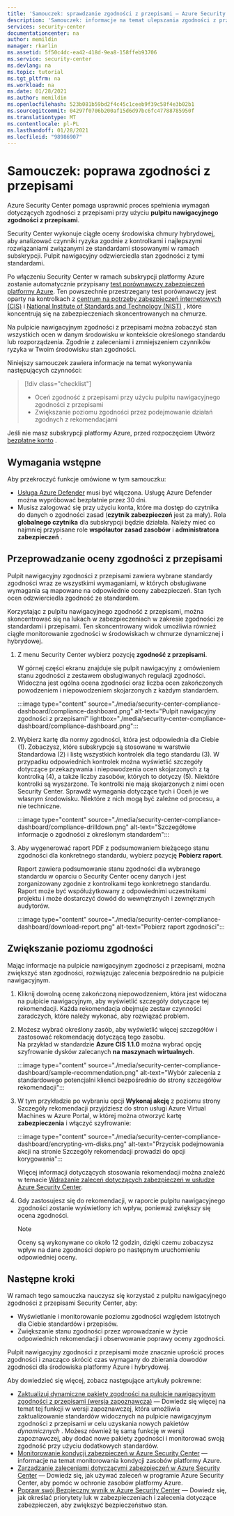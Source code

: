 ```yaml
---
title: 'Samouczek: sprawdzanie zgodności z przepisami — Azure Security Center'
description: 'Samouczek: informacje na temat ulepszania zgodności z przepisami przy użyciu Azure Security Center.'
services: security-center
documentationcenter: na
author: memildin
manager: rkarlin
ms.assetid: 5f50c4dc-ea42-418d-9ea8-158ffeb93706
ms.service: security-center
ms.devlang: na
ms.topic: tutorial
ms.tgt_pltfrm: na
ms.workload: na
ms.date: 01/28/2021
ms.author: memildin
ms.openlocfilehash: 523b081b59bd2f4c45c1ceeb9f39c58f4e3b02b1
ms.sourcegitcommit: 04297f0706b200af15d6d97bc6fc47788785950f
ms.translationtype: MT
ms.contentlocale: pl-PL
ms.lasthandoff: 01/28/2021
ms.locfileid: "98986907"
---
```

# <a name="tutorial-improve-your-regulatory-compliance"></a>Samouczek: poprawa zgodności z przepisami

Azure Security Center pomaga usprawnić proces spełnienia wymagań dotyczących zgodności z przepisami przy użyciu **pulpitu nawigacyjnego zgodności z przepisami**. 

Security Center wykonuje ciągłe oceny środowiska chmury hybrydowej, aby analizować czynniki ryzyka zgodnie z kontrolkami i najlepszymi rozwiązaniami związanymi ze standardami stosowanymi w ramach subskrypcji. Pulpit nawigacyjny odzwierciedla stan zgodności z tymi standardami. 

Po włączeniu Security Center w ramach subskrypcji platformy Azure zostanie automatycznie przypisany [test porównawczy zabezpieczeń platformy Azure](../security/benchmarks/introduction.md). Ten powszechnie przestrzegany test porównawczy jest oparty na kontrolkach z [centrum na potrzeby zabezpieczeń internetowych (CIS)](https://www.cisecurity.org/benchmark/azure/) i [National Institute of Standards and Technology (NIST)](https://www.nist.gov/) , które koncentrują się na zabezpieczeniach skoncentrowanych na chmurze.

Na pulpicie nawigacyjnym zgodności z przepisami można zobaczyć stan wszystkich ocen w danym środowisku w kontekście określonego standardu lub rozporządzenia. Zgodnie z zaleceniami i zmniejszeniem czynników ryzyka w Twoim środowisku stan zgodności.

Niniejszy samouczek zawiera informacje na temat wykonywania następujących czynności:

> [!div class="checklist"]
> * Oceń zgodność z przepisami przy użyciu pulpitu nawigacyjnego zgodności z przepisami
> * Zwiększanie poziomu zgodności przez podejmowanie działań zgodnych z rekomendacjami

Jeśli nie masz subskrypcji platformy Azure, przed rozpoczęciem Utwórz [bezpłatne konto](https://azure.microsoft.com/free/) .

## <a name="prerequisites"></a>Wymagania wstępne

Aby przekroczyć funkcje omówione w tym samouczku:

- [Usługa Azure Defender](azure-defender.md) musi być włączona. Usługę Azure Defender można wypróbować bezpłatnie przez 30 dni.
- Musisz zalogować się przy użyciu konta, które ma dostęp do czytnika do danych o zgodności zasad (**czytnik zabezpieczeń** jest za mały). Rola **globalnego czytnika** dla subskrypcji będzie działała. Należy mieć co najmniej przypisane role **współautor zasad zasobów** i **administratora zabezpieczeń** .

##  <a name="assess-your-regulatory-compliance"></a>Przeprowadzanie oceny zgodności z przepisami

Pulpit nawigacyjny zgodności z przepisami zawiera wybrane standardy zgodności wraz ze wszystkimi wymaganiami, w których obsługiwane wymagania są mapowane na odpowiednie oceny zabezpieczeń. Stan tych ocen odzwierciedla zgodność ze standardem.

Korzystając z pulpitu nawigacyjnego zgodność z przepisami, można skoncentrować się na lukach w zabezpieczeniach w zakresie zgodności ze standardami i przepisami. Ten skoncentrowany widok umożliwia również ciągłe monitorowanie zgodności w środowiskach w chmurze dynamicznej i hybrydowej.

1. Z menu Security Center wybierz pozycję **zgodność z przepisami**.

    W górnej części ekranu znajduje się pulpit nawigacyjny z omówieniem stanu zgodności z zestawem obsługiwanych regulacji zgodności. Widoczna jest ogólna ocena zgodności oraz liczba ocen zakończonych powodzeniem i niepowodzeniem skojarzonych z każdym standardem.

    :::image type="content" source="./media/security-center-compliance-dashboard/compliance-dashboard.png" alt-text="Pulpit nawigacyjny zgodności z przepisami" lightbox="./media/security-center-compliance-dashboard/compliance-dashboard.png":::

1. Wybierz kartę dla normy zgodności, która jest odpowiednia dla Ciebie (1). Zobaczysz, które subskrypcje są stosowane w warstwie Standardowa (2) i listę wszystkich kontrolek dla tego standardu (3). W przypadku odpowiednich kontrolek można wyświetlić szczegóły dotyczące przekazywania i niepowodzenia ocen skojarzonych z tą kontrolką (4), a także liczby zasobów, których to dotyczy (5). Niektóre kontrolki są wyszarzone. Te kontrolki nie mają skojarzonych z nimi ocen Security Center. Sprawdź wymagania dotyczące tych i Oceń je we własnym środowisku. Niektóre z nich mogą być zależne od procesu, a nie techniczne.

    :::image type="content" source="./media/security-center-compliance-dashboard/compliance-drilldown.png" alt-text="Szczegółowe informacje o zgodności z określonym standardem":::

1. Aby wygenerować raport PDF z podsumowaniem bieżącego stanu zgodności dla konkretnego standardu, wybierz pozycję **Pobierz raport**.

    Raport zawiera podsumowanie stanu zgodności dla wybranego standardu w oparciu o Security Center oceny danych i jest zorganizowany zgodnie z kontrolkami tego konkretnego standardu. Raport może być współużytkowany z odpowiednimi uczestnikami projektu i może dostarczyć dowód do wewnętrznych i zewnętrznych audytorów.

    :::image type="content" source="./media/security-center-compliance-dashboard/download-report.png" alt-text="Pobierz raport zgodności":::

## <a name="improve-your-compliance-posture"></a>Zwiększanie poziomu zgodności

Mając informacje na pulpicie nawigacyjnym zgodności z przepisami, można zwiększyć stan zgodności, rozwiązując zalecenia bezpośrednio na pulpicie nawigacyjnym.

1.  Kliknij dowolną ocenę zakończoną niepowodzeniem, która jest widoczna na pulpicie nawigacyjnym, aby wyświetlić szczegóły dotyczące tej rekomendacji. Każda rekomendacja obejmuje zestaw czynności zaradczych, które należy wykonać, aby rozwiązać problem.

1.  Możesz wybrać określony zasób, aby wyświetlić więcej szczegółów i zastosować rekomendację dotyczącą tego zasobu. <br>Na przykład w standardzie **Azure CIS 1.1.0** można wybrać opcję szyfrowanie dysków zalecanych **na maszynach wirtualnych**.

    :::image type="content" source="./media/security-center-compliance-dashboard/sample-recommendation.png" alt-text="Wybór zalecenia z standardowego potencjalni klienci bezpośrednio do strony szczegółów rekomendacji":::

1. W tym przykładzie po wybraniu opcji **Wykonaj akcję** z poziomu strony Szczegóły rekomendacji przyjdziesz do stron usługi Azure Virtual Machines w Azure Portal, w której można otworzyć kartę **zabezpieczenia** i włączyć szyfrowanie:

    :::image type="content" source="./media/security-center-compliance-dashboard/encrypting-vm-disks.png" alt-text="Przycisk podejmowania akcji na stronie Szczegóły rekomendacji prowadzi do opcji korygowania":::

    Więcej informacji dotyczących stosowania rekomendacji można znaleźć w temacie [Wdrażanie zaleceń dotyczących zabezpieczeń w usłudze Azure Security Center](security-center-recommendations.md).

1.  Gdy zastosujesz się do rekomendacji, w raporcie pulpitu nawigacyjnego zgodności zostanie wyświetlony ich wpływ, ponieważ zwiększy się ocena zgodności.

    > [!NOTE]
    > Oceny są wykonywane co około 12 godzin, dzięki czemu zobaczysz wpływ na dane zgodności dopiero po następnym uruchomieniu odpowiedniej oceny.

## <a name="next-steps"></a>Następne kroki

W ramach tego samouczka nauczysz się korzystać z pulpitu nawigacyjnego zgodności z przepisami Security Center, aby:

-   Wyświetlanie i monitorowanie poziomu zgodności względem istotnych dla Ciebie standardów i przepisów.
-   Zwiększanie stanu zgodności przez wprowadzanie w życie odpowiednich rekomendacji i obserwowanie poprawy oceny zgodności.

Pulpit nawigacyjny zgodności z przepisami może znacznie uprościć proces zgodności i znacząco skrócić czas wymagany do zbierania dowodów zgodności dla środowiska platformy Azure i hybrydowej.

Aby dowiedzieć się więcej, zobacz następujące artykuły pokrewne:

-   [Zaktualizuj dynamiczne pakiety zgodności na pulpicie nawigacyjnym zgodności z przepisami (wersja zapoznawcza)](update-regulatory-compliance-packages.md) — Dowiedz się więcej na temat tej funkcji w wersji zapoznawczej, która umożliwia zaktualizowanie standardów widocznych na pulpicie nawigacyjnym zgodności z przepisami w celu uzyskania nowych pakietów *dynamicznych* . Możesz również tę samą funkcję w wersji zapoznawczej, aby dodać nowe pakiety zgodności i monitorować swoją zgodność przy użyciu dodatkowych standardów. 
-   [Monitorowanie kondycji zabezpieczeń w Azure Security Center](security-center-monitoring.md) — informacje na temat monitorowania kondycji zasobów platformy Azure.
-   [Zarządzanie zaleceniami dotyczącymi zabezpieczeń w Azure Security Center](security-center-recommendations.md) — Dowiedz się, jak używać zaleceń w programie Azure Security Center, aby pomóc w ochronie zasobów platformy Azure.
-   [Popraw swój Bezpieczny wynik w Azure Security Center](secure-score-security-controls.md) — Dowiedz się, jak określać priorytety luk w zabezpieczeniach i zalecenia dotyczące zabezpieczeń, aby zwiększyć bezpieczeństwo stan.
